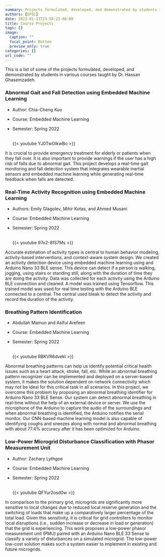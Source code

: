 ```yaml
---
summary: Projects formulated, developed, and demonstrated by students in various courses taught by Dr. Hassan.  
authors: [EPSL]
date: 2022-01-13T23:58:23-08:00
title: Course Projects
tags: []
image:
  caption: ""
  focal_point: Bottom
  preview_only: true
categories: []
url_code: ""
---
```

<!-- 
The format of each project listing follows 

SN. **Project Name** by *Student names*

    Summary or Abstract. [GitHub](Link) if available
    
    {{< youtube YJ0TwOIkwBo >}} - link of the youtube video demo

    To include image, add the image to this folder and use 
    ![](imageName.format)
-->

This is a list of some of the projects formulated, developed, and demonstrated by students in various courses taught by Dr. Hassan Ghasemzadeh.

### Abnormal Gait and Fall Detection using Embedded Machine Learning

- Author: Chia-Cheng Kuo
- Course: Embedded Machine Learning
- Semester: Spring 2022

    <br/>
    {{< youtube YJ0TwOIkwBo >}}
    <br/>

It is crucial to provide emergency treatment for elderly or patients when they fall over. It is also important to provide warnings if the user has a high risk of falls due to abnormal gait. This project develops a real-time gait monitoring and fall detection system that integrates wearable inertial sensors and embedded machine learning while generating real-time feedback when falls are detected.

### Real-Time Activity Recognition using Embedded Machine Learning

- Authors: Emily Glagolev, Mihir Kotas, and Ahmed Musani
- Course: Embedded Machine Learning
- Semester: Spring 2022

    <br/>
    {{< youtube 97o2-8fS7Ms >}}
    <br/>

Accurate estimation of activity types is central to human behavior modeling, activity-based interventions, and context-aware system design. We created an activity detection device using embedded machine learning using and Arduino Nano 33 BLE sense. This device can detect if a person is walking, jogging, using stairs or standing still, along with the duration of time they are doing the activity. Data was collected for each activity using the Arduino BLE connection and cleaned. A model was trained using Tensorflow. This trained model was used for real time testing with the Arduino BLE connected to a central. The central used bleak to detect the activity and record the duration of the activity.

### Breathing Pattern Identification  

- Abdullah Mamun and Asiful Arefeen
- Course: Embedded Machine Learning
- Semester: Spring 2022

    <br/>
    {{< youtube RBKVR6dvekI >}}
    <br/>

Abnormal breathing patterns can help us identify potential critical health issues such as a heart attack, stroke, fall, etc. While an abnormal breathing pattern recognizer can be implemented and deployed on a server-based system, it makes the solution dependent on network connectivity which may not be ideal for this critical task in all scenarios. In this project, we overcome this problem by proposing an abnormal breathing identifier for Arduino Nano 33 BLE Sense. Our system can detect abnormal breathing in real-time without the help of an external device or server. We use the microphone of the Arduino to capture the audio of the surroundings and when abnormal breathing is identified, the Arduino notifies the serial monitor. Our CNN-based machine learning model is also capable of identifying coughs and sneezes along with normal and abnormal breathing with about 77.4% accuracy after it has been optimized for Arduino.

### Low-Power Microgrid Disturbance Classification with Phasor Measurement Unit

- Author: Zachary Lythgoe
- Course: Embedded Machine Learning
- Semester: Spring 2022

    <br/>
    {{< youtube QFYur2osd0w >}}
    <br/>
    
In comparison to the primary grid, microgrids are significantly more sensitive to local changes due to reduced local reserve generation and the switching of loads that make up a comparatively larger percentage of the total load. Given this sensitivity, it is critical for grid controllers to monitor local disruptions (i.e., sudden increase or decrease in load or generation) that the grid is experiencing. This work proposes a low-power phasor measurement unit (PMU) paired with an Arduino Nano BLE 33 Sense to classify a variety of disturbances on a simulated microgrid. The low-power low-cost solution makes such a system easier to implement in existing and future microgrids.
